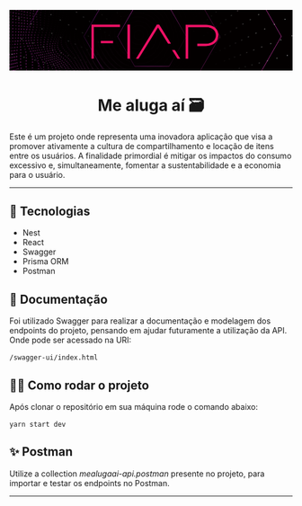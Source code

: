 <p align="center">
<img src = "./assets/fiap.png" alt="fiap logo">
</p>

# <center>Me aluga aí 🗃️</center>

Este é um projeto onde representa uma inovadora aplicação que visa a promover ativamente a cultura de compartilhamento e locação de itens entre os usuários. 
A finalidade primordial é mitigar os impactos do consumo excessivo e, simultaneamente, fomentar a sustentabilidade e a economia para o usuário. 

---
## 📝 Tecnologias
* Nest
* React 
* Swagger
* Prisma ORM
* Postman

## 📄 Documentação 
Foi utilizado Swagger para realizar a documentação e modelagem dos endpoints do projeto, pensando em ajudar futuramente a utilização da API. Onde pode ser acessado na URI:
```
/swagger-ui/index.html
```

## 🧑‍💻 Como rodar o projeto
Após clonar o repositório em sua máquina rode o comando abaixo:
```
yarn start dev
```

## ✨ Postman
Utilize a collection _mealugaai-api.postman_ presente no projeto, para importar e testar os endpoints no Postman. 

___